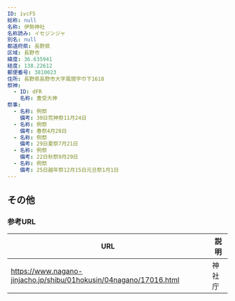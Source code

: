 ```yaml
---
ID: ivcF5
総称: null
名称: 伊勢神社
名称読み: イセジンジャ
別名: null
都道府県: 長野県
区域: 長野市
緯度: 36.635941
経度: 138.22612
郵便番号: 3810023
住所: 長野県長野市大字風間字巾下1618
祭神:
  - ID: dFR
    名称: 豊受大神
祭事:
  - 名称: 例祭
    備考: 30日荒神祭11月24日
  - 名称: 例祭
    備考: 春祭4月28日
  - 名称: 例祭
    備考: 29日夏祭7月21日
  - 名称: 例祭
    備考: 22日秋祭9月29日
  - 名称: 例祭
    備考: 25日越年祭12月15日元旦祭1月1日
---
```


## その他

### 参考URL

| URL                                                                | 説明   |
| ------------------------------------------------------------------ | ------ |
| https://www.nagano-jinjacho.jp/shibu/01hokusin/04nagano/17016.html | 神社庁 |
